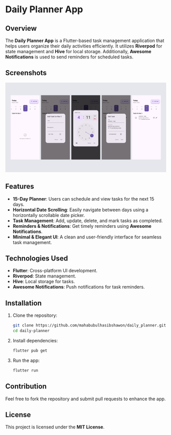 # Daily Planner App

## Overview
The **Daily Planner App** is a Flutter-based task management application that helps users organize their daily activities efficiently. It utilizes **Riverpod** for state management and **Hive** for local storage. Additionally, **Awesome Notifications** is used to send reminders for scheduled tasks.

## Screenshots
![daily_planner.png](daily_planner.png)

## Features
- **15-Day Planner**: Users can schedule and view tasks for the next 15 days.
- **Horizontal Date Scrolling**: Easily navigate between days using a horizontally scrollable date picker.
- **Task Management**: Add, update, delete, and mark tasks as completed.
- **Reminders & Notifications**: Get timely reminders using **Awesome Notifications**.
- **Minimal & Elegant UI**: A clean and user-friendly interface for seamless task management.

## Technologies Used
- **Flutter**: Cross-platform UI development.
- **Riverpod**: State management.
- **Hive**: Local storage for tasks.
- **Awesome Notifications**: Push notifications for task reminders.

## Installation
1. Clone the repository:
   ```bash
   git clone https://github.com/mahabubulhasibshawon/daily_planner.git
   cd daily-planner
   ```
2. Install dependencies:
   ```bash
   flutter pub get
   ```
3. Run the app:
   ```bash
   flutter run
   ```


## Contribution
Feel free to fork the repository and submit pull requests to enhance the app.

## License
This project is licensed under the **MIT License**.

